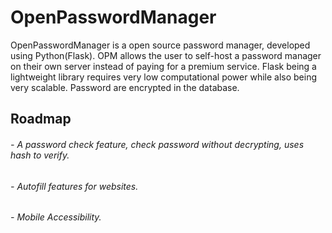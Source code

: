 # OpenPasswordManager
OpenPasswordManager is a open source password manager, developed using Python(Flask).
OPM allows the user to self-host a password manager on their own server instead of paying for a premium service.
Flask being a lightweight library requires very low computational power while also being very scalable.
Password are encrypted in the database.

<h2>Roadmap</h2>
<h6>- A password check feature, check password without decrypting, uses hash to verify.</h6>
<h6>- Autofill features for websites.</h6>
<h6>- Mobile Accessibility.</h6>
